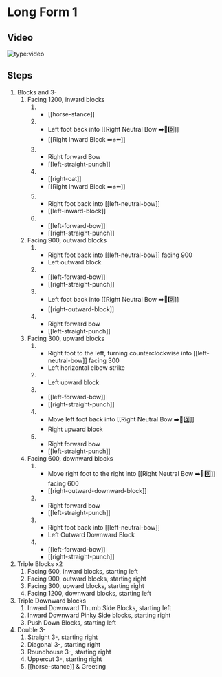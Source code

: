 # Long Form 1

## Video

![type:video](https://www.youtube.com/embed/ZtmvWpdK84E)

## Steps

1. Blocks and 3-
   1. Facing 1200, inward blocks
      1. - [[horse-stance]]
      2. - Left foot back into [[Right Neutral Bow ➡️🦶0️⃣]]
         - [[Right Inward Block ➡️✊⬅️]]
      3. - Right forward Bow
         - [[left-straight-punch]]
      4. - [[right-cat]]
         - [[Right Inward Block ➡️✊⬅️]]
      5. - Right foot back into [[left-neutral-bow]]
         - [[left-inward-block]]
      6. - [[left-forward-bow]]
         - [[right-straight-punch]]
   1. Facing 900, outward blocks
      1. - Right foot back into [[left-neutral-bow]] facing 900
         - Left outward block
      2. - [[left-forward-bow]]
         - [[right-straight-punch]]
      3. - Left foot back into [[Right Neutral Bow ➡️🦶0️⃣]]
         - [[right-outward-block]]
      4. - Right forward bow
         - [[left-straight-punch]]
   1. Facing 300, upward blocks
      1. - Right foot to the left, turning counterclockwise into [[left-neutral-bow]] facing 300
         - Left horizontal elbow strike
      2. - Left upward block
      3. - [[left-forward-bow]]
         - [[right-straight-punch]]
      4. - Move left foot back into [[Right Neutral Bow ➡️🦶0️⃣]]
         - Right upward block
      5. - Right forward bow
         - [[left-straight-punch]]
   1. Facing 600, downward blocks
      1. - Move right foot to the right into [[Right Neutral Bow ➡️🦶0️⃣]] facing 600
         - [[right-outward-downward-block]]
      2. - Right forward bow
         - [[left-straight-punch]]
      3. - Right foot back into [[left-neutral-bow]]
         - Left Outward Downward Block
      4. - [[left-forward-bow]]
         - [[right-straight-punch]]
2. Triple Blocks x2
   1. Facing 600, inward blocks, starting left
   2. Facing 900, outward blocks, starting right
   3. Facing 300, upward blocks, starting right
   4. Facing 1200, downward blocks, starting left
3. Triple Downward blocks
   1. Inward Downward Thumb Side Blocks, starting left
   2. Inward Downward Pinky Side blocks, starting right
   3. Push Down Blocks, starting left
4. Double 3-
   1. Straight 3-, starting right
   2. Diagonal 3-, starting right
   3. Roundhouse 3-, starting right
   4. Uppercut 3-, starting right
   5. [[horse-stance]] & Greeting
